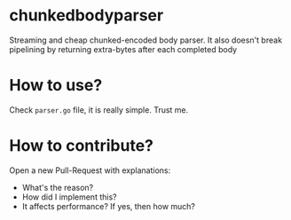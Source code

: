 # chunkedbodyparser
Streaming and cheap chunked-encoded body parser. It also doesn't break pipelining by returning extra-bytes after each completed body

# How to use?
Check `parser.go` file, it is really simple. Trust me.

# How to contribute?
Open a new Pull-Request with explanations:
- What's the reason?
- How did I implement this?
- It affects performance? If yes, then how much?
